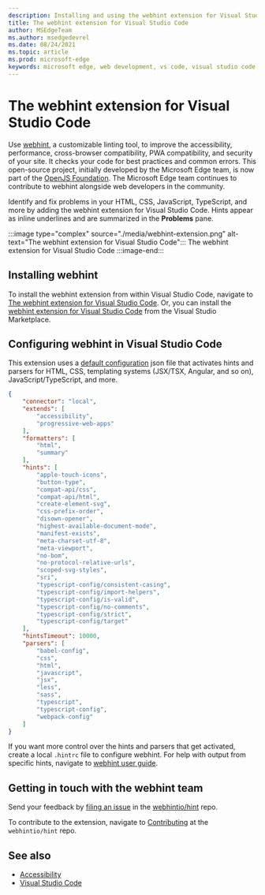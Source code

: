 ```yaml
---
description: Installing and using the webhint extension for Visual Studio Code.
title: The webhint extension for Visual Studio Code
author: MSEdgeTeam
ms.author: msedgedevrel
ms.date: 08/24/2021
ms.topic: article
ms.prod: microsoft-edge
keywords: microsoft edge, web development, vs code, visual studio code, webhint
---
```

# The webhint extension for Visual Studio Code

Use [webhint][WebhintMain], a customizable linting tool, to improve the accessibility, performance, cross-browser compatibility, PWA compatibility, and security of your site.  It checks your code for best practices and common errors. This open-source project, initially developed by the Microsoft Edge team, is now part of the [OpenJS Foundation][OpenjsFoundation].  The Microsoft Edge team continues to contribute to webhint alongside web developers in the community.

Identify and fix problems in your HTML, CSS, JavaScript, TypeScript, and more by adding the webhint extension for Visual Studio Code.  Hints appear as inline underlines and are summarized in the **Problems** pane.

:::image type="complex" source="./media/webhint-extension.png" alt-text="The webhint extension for Visual Studio Code":::
   The webhint extension for Visual Studio Code
:::image-end:::


<!-- ====================================================================== -->
## Installing webhint

To install the webhint extension from within Visual Studio Code, navigate to [The webhint extension for Visual Studio Code](index.md#the-webhint-extension-for-visual-studio-code). <!-- in the article _Visual Studio Code overview_. -->  Or, you can install the [webhint extension for Visual Studio Code][VisualstudioMarketplaceWebhint] from the Visual Studio Marketplace.


<!-- ====================================================================== -->
## Configuring webhint in Visual Studio Code

This extension uses a [default configuration][GithubWebhintioIndexjson] json file that activates hints and parsers for HTML, CSS, templating systems \(JSX/TSX, Angular, and so on\), JavaScript/TypeScript, and more.

```json
{
    "connector": "local",
    "extends": [
        "accessibility",
        "progressive-web-apps"
    ],
    "formatters": [
        "html",
        "summary"
    ],
    "hints": [
        "apple-touch-icons",
        "button-type",
        "compat-api/css",
        "compat-api/html",
        "create-element-svg",
        "css-prefix-order",
        "disown-opener",
        "highest-available-document-mode",
        "manifest-exists",
        "meta-charset-utf-8",
        "meta-viewport",
        "no-bom",
        "no-protocol-relative-urls",
        "scoped-svg-styles",
        "sri",
        "typescript-config/consistent-casing",
        "typescript-config/import-helpers",
        "typescript-config/is-valid",
        "typescript-config/no-comments",
        "typescript-config/strict",
        "typescript-config/target"
    ],
    "hintsTimeout": 10000,
    "parsers": [
        "babel-config",
        "css",
        "html",
        "javascript",
        "jsx",
        "less",
        "sass",
        "typescript",
        "typescript-config",
        "webpack-config"
    ]
}
```

If you want more control over the hints and parsers that get activated, create a local `.hintrc` file to configure webhint.  For help with output from specific hints, navigate to [webhint user guide][WebhintDocsUserguideConfiguringSummary].


<!-- ====================================================================== -->
## Getting in touch with the webhint team

Send your feedback by [filing an issue][GithubWebhintioIssuesNew] in the [webhintio/hint][GithubWebhintio] repo.

To contribute to the extension, navigate to [Contributing][GithubWebhintioExtensionVscodeContributing] at the `webhintio/hint` repo.


<!-- ====================================================================== -->
## See also

*  [Accessibility][AccessibilityIndex]
*  [Visual Studio Code][VisualstudiocodeIndex]


<!-- ====================================================================== -->
<!-- links -->
[AccessibilityIndex]: /microsoft-edge/accessibility "Accessibility | Microsoft Docs"
[VisualstudiocodeIndex]: /microsoft-edge/visual-studio-code/index "Visual Studio Code | Microsoft Docs"
<!-- external links -->
[GithubWebhintio]: https://github.com/webhintio/hint "webhint | GitHub"
[GithubWebhintioExtensionVscodeContributing]: https://github.com/webhintio/hint/blob/master/packages/extension-vscode/CONTRIBUTING.md "Contributing - webhint | GitHub"
[GithubWebhintioIndexjson]: https://github.com/webhintio/hint/blob/master/packages/configuration-development/index.json "index.json - webhintio/hint | GitHub"
[GithubWebhintioIssuesNew]: https://github.com/webhintio/hint/issues/new "New Issues - webhintio/hint | GitHub"

[VisualstudioMarketplaceWebhint]: https://marketplace.visualstudio.com/items?itemName=webhint.vscode-webhint "webhint | Visual Studio Marketplace"

[OpenjsFoundation]: https://openjsf.org "OpenJS Foundation"

[WebhintDocsUserguideConfiguringSummary]: https://webhint.io/docs/user-guide/configuring-webhint/summary "Configuring Webhint | webhint Documentation"
[WebhintMain]: https://webhint.io "webhint"

